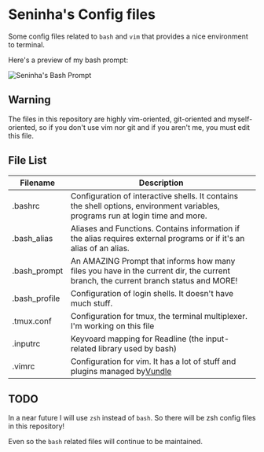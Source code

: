Seninha's Config files
================================================================================

Some config  files related to `bash` and `vim` that  provides a nice environment
to terminal.

Here's a preview of my bash prompt:

![Seninha's Bash Prompt](http://seninha.net/stuff/prompt.png)


Warning
-------

The files in this repository are highly vim-oriented, git-oriented and myself-oriented,
so if you don't use vim nor git and if you aren't me, you must edit this file.


File List
---------

| Filename      | Description                                                            |
|---------------|------------------------------------------------------------------------|
| .bashrc       | Configuration of interactive shells. It contains the shell options, environment variables, programs run at login time and more.    |
| .bash_alias   | Aliases and Functions. Contains information if the alias requires external programs or if it's an alias of an alias.               |
| .bash_prompt  | An AMAZING Prompt that informs how many files you have in the current dir, the current branch, the current branch status and MORE! |
| .bash_profile | Configuration of login shells. It doesn't have much stuff.                                                                         |
| .tmux.conf    | Configuration for tmux, the terminal multiplexer. I'm working on this  file                                                        |
| .inputrc      | Keyvoard mapping for Readline (the input-related library used by bash)                                                             |
| .vimrc        | Configuration for vim. It has a lot of stuff and plugins managed by[Vundle][]                                                      |

[Vundle]: https://github.com/gmarik/Vundle.vim

TODO
----

In a near future I will use `zsh` instead of `bash`. So there will be zsh config
files in this repository!

Even so the `bash` related files will continue to be maintained.
